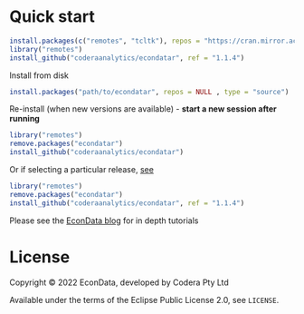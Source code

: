 # Quick start

```r
install.packages(c("remotes", "tcltk"), repos = "https://cran.mirror.ac.za")
library("remotes")
install_github("coderaanalytics/econdatar", ref = "1.1.4")
```

Install from disk

```r
install.packages("path/to/econdatar", repos = NULL , type = "source")
```

Re-install (when new versions are available) - **start a new session after running**

```r
library("remotes")
remove.packages("econdatar")
install_github("coderaanalytics/econdatar")
```

Or if selecting a particular release, [see](https://github.com/coderaanalytics/econdatar/tags)

```r
library("remotes")
remove.packages("econdatar")
install_github("coderaanalytics/econdatar", ref = "1.1.4")
```

Please see the [EconData blog](https://randomsample.co.za) for in depth tutorials

# License

Copyright © 2022 EconData, developed by Codera Pty Ltd

Available under the terms of the Eclipse Public License 2.0, see `LICENSE`.
